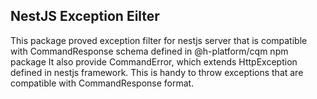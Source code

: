 ## NestJS Exception Eilter
This package proved exception filter for nestjs server that is compatible with CommandResponse schema defined in @h-platform/cqm npm package
It also provide CommandError, which extends HttpException defined in nestjs framework.
This is handy to throw exceptions that are compatible with CommandResponse format.